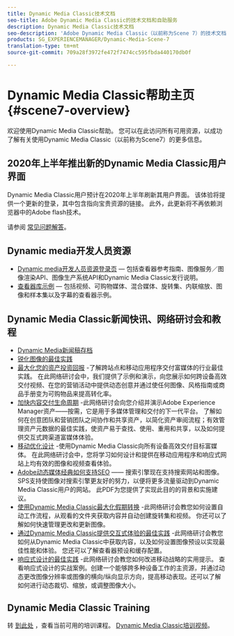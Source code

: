```yaml
---
title: Dynamic Media Classic技术文档
seo-title: Adobe Dynamic Media Classic的技术文档和自助服务
description: Dynamic Media Classic技术文档
seo-description: 'Adobe Dynamic Media Classic（以前称为Scene 7）的技术文档、发行说明和自助资料 '
products: SG_EXPERIENCEMANAGER/Dynamic-Media-Scene-7
translation-type: tm+mt
source-git-commit: 709a28f3972fe472f7474cc595fbda440170db0f

---
```



# Dynamic Media Classic帮助主页 {#scene7-overview}

欢迎使用Dynamic Media Classic帮助。 您可以在此访问所有可用资源，以成功了解有关使用Dynamic Media Classic（以前称为Scene7）的更多信息。

## 2020年上半年推出新的Dynamic Media Classic用户界面

Dynamic Media Classic用户预计在2020年上半年刷新其用户界面。 该体验将提供一个更新的登录，其中包含指向宝贵资源的链接。 此外，此更新将不再依赖浏览器中的Adobe flash技术。

请参阅 [常见问题解答](new-ui-2020.md)。

## Dynamic media开发人员资源

* [Dynamic media开发人员资源登录页](https://docs.adobe.com/content/help/en/dynamic-media-developer-resources/landing/home.html) — 包括查看器参考指南、图像服务／图像渲染API、图像生产系统API和Dynamic Media Classic发行说明。
* [查看器库示例](https://landing.adobe.com/en/na/dynamic-media/ctir-2755/live-demos.html) — 包括视频、可购物媒体、混合媒体、旋转集、内联缩放、图像和样本集以及字幕的查看器示例。

## Dynamic Media Classic新闻快讯、网络研讨会和教程

* [Dynamic Media新闻稿存档](dynamic-media-newsletter.md)
* [锐化图像的最佳实践](/help/assets/s7_sharpening_images.pdf)
* [最大化您的资产投资回报](https://adobecustomersuccess.adobeconnect.com/p5ar3hfrrec/?launcher=false&fcsContent=true&pbMode=normal&proto=true) -了解跨站点和移动应用程序交付富媒体的行业最佳实践。 在此网络研讨会中，我们提供了示例和演示，向您展示如何跨设备高效交付视频、在您的营销活动中提供动态创意并通过使任何图像、风格指南或商品手册变为可购物品来提高转化率。
* [加快内容交付生命周期](https://adobecustomersuccess.adobeconnect.com/p88ducm9pqv/) -此网络研讨会向您介绍并演示Adobe Experience Manager资产——按需，它是用于多媒体管理和交付的下一代平台。 了解如何在创意团队和营销团队之间协作和共享资产，以简化资产审阅流程；有效管理资产元数据的最佳实践，使资产易于查找、使用、重用和共享，以及如何提供交互式跨渠道富媒体体验。
* [移动优化设计](https://adobecustomersuccess.adobeconnect.com/p6oqd3wydif/?launcher=false&fcsContent=true&pbMode=normal&proto=true) -使用Dynamic Media Classic向所有设备高效交付目标富媒体。 在此网络研讨会中，您将学习如何设计和提供在移动应用程序和响应式网站上均有效的图像和视频查看体验。
* [Adobe动态媒体经典如何支持SEO](/help/assets/s7_seo.pdf) —— 搜索引擎现在支持搜索网站和图像。 SPS支持使图像对搜索引擎更友好的努力，以便将更多流量驱动到Dynamic Media Classic用户的网站。 此PDF为您提供了实现此目的的背景和实施建议。
* [使用Dynamic Media Classic最大化假期转换](https://adobecustomersuccess.adobeconnect.com/p32n1yr85c9/?proto=true) -此网络研讨会教您如何设置自动工作流程，从观看的文件夹获取内容并自动创建旋转集和视频。 你还可以了解如何快速管理更改和更新图像。
* [通过Dynamic Media Classic提供交互式体验的最佳实践](http://seminars.adobeconnect.com/p7wb8ej3u6d/) -此网络研讨会教您如何从Dynamic Media Classic中获取内容，以及如何设置图像预设以实现最佳性能和体验。 您还可以了解查看器预设和缓存配置。
* [响应式设计的最佳实践](http://offers.adobe.com/en/na/marketing/landings/_40458_responsive_design_live_on_demand_webinar.html) -此网络研讨会教您如何改进移动战略的实用提示。 查看响应式设计的实战案例。创建一个能够跨多种设备工作的主资源，并通过动态更改图像分辨率或图像的横向/纵向显示方向，提高移动表现。还可以了解如何进行动态裁切、缩放，或调整图像大小。

## Dynamic Media Classic Training

转 [到此处](http://training.adobe.com/training/courses.html#product=adobe-scene7) ，查看当前可用的培训课程。
[Dynamic Media Classic培训视频](https://marketing.adobe.com/resources/help/en_US/s7/training-videos/)。

